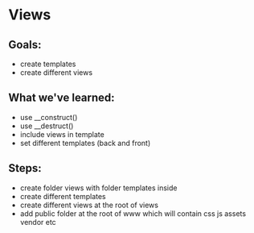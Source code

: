 # Views

## Goals:
* create templates
* create different views

## What we've learned:
* use __construct()
* use __destruct()
* include views in template
* set different templates (back and front)

## Steps:
* create folder views with folder templates inside
* create different templates
* create different views at the root of views
* add public folder at the root of www which will contain css js assets vendor etc